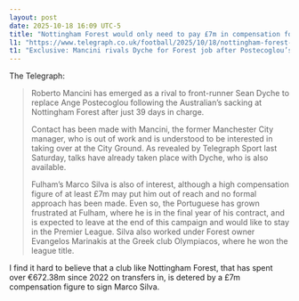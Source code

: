 ```yaml
---
layout: post
date: 2025-10-18 16:09 UTC-5
title: "Nottingham Forest would only need to pay £7m in compensation for Marco Silva"
l1: "https://www.telegraph.co.uk/football/2025/10/18/nottingham-forest-vs-chelsea-live-score-premier-league/"
t1: "Exclusive: Mancini rivals Dyche for Forest job after Postecoglou’s sacking"
---
```


The Telegraph:

> Roberto Mancini has emerged as a rival to front-runner Sean Dyche to replace Ange Postecoglou following the Australian’s sacking at Nottingham Forest after just 39 days in charge.
> 
> Contact has been made with Mancini, the former Manchester City manager, who is out of work and is understood to be interested in taking over at the City Ground. As revealed by Telegraph Sport last Saturday, talks have already taken place with Dyche, who is also available.
> 
> Fulham’s Marco Silva is also of interest, although a high compensation figure of at least £7m may put him out of reach and no formal approach has been made. Even so, the Portuguese has grown frustrated at Fulham, where he is in the final year of his contract, and is expected to leave at the end of this campaign and would like to stay in the Premier League. Silva also worked under Forest owner Evangelos Marinakis at the Greek club Olympiacos, where he won the league title.

I find it hard to believe that a club like Nottingham Forest, that has spent over €672.38m since 2022 on transfers in, is detered by a £7m compensation figure to sign Marco Silva.
